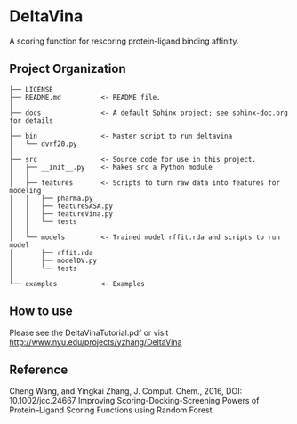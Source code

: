 DeltaVina
======

A scoring function for rescoring protein-ligand binding affinity.

Project Organization
------------
    ├── LICENSE
    ├── README.md          <- README file.
    │
    ├── docs               <- A default Sphinx project; see sphinx-doc.org for details
    │
    ├── bin                <- Master script to run deltavina
    │   └── dvrf20.py
    │
    ├── src                <- Source code for use in this project.
    │   ├── __init__.py    <- Makes src a Python module
    │   │
    │   ├── features       <- Scripts to turn raw data into features for modeling
    │   │   ├── pharma.py  
    │   │   ├── featureSASA.py 
    │   │   ├── featureVina.py 
    │   │   └── tests
    │   │
    │   └── models         <- Trained model rffit.rda and scripts to run model
    │       ├── rffit.rda
    │       ├── modelDV.py
    │       └── tests
    │
    └── examples           <- Examples


How to use
-------
Please see the DeltaVinaTutorial.pdf or visit http://www.nyu.edu/projects/yzhang/DeltaVina



Reference
---------
Cheng Wang, and Yingkai Zhang, J. Comput. Chem., 2016, DOI: 10.1002/jcc.24667 
Improving Scoring-Docking-Screening Powers of Protein–Ligand Scoring Functions using Random Forest
    
